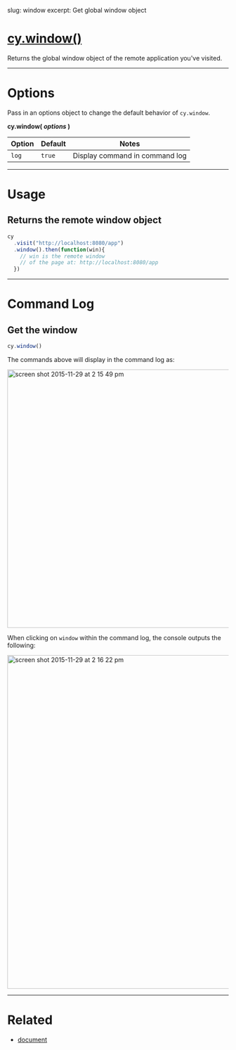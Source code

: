 slug: window
excerpt: Get global window object

# [cy.window()](#usage)

Returns the global window object of the remote application you've visited.

***

# Options

Pass in an options object to change the default behavior of `cy.window`.

**cy.window( *options* )**

Option | Default | Notes
--- | --- | ---
`log` | `true` | Display command in command log

***

# Usage

## Returns the remote window object

```javascript
cy
  .visit("http://localhost:8080/app")
  .window().then(function(win){
    // win is the remote window
    // of the page at: http://localhost:8080/app
  })
```

***

# Command Log

## Get the window

```javascript
cy.window()
```

The commands above will display in the command log as:

<img width="587" alt="screen shot 2015-11-29 at 2 15 49 pm" src="https://cloud.githubusercontent.com/assets/1271364/11459397/ced0a6de-96a3-11e5-93b4-9abd9ffabd98.png">

When clicking on `window` within the command log, the console outputs the following:

<img width="758" alt="screen shot 2015-11-29 at 2 16 22 pm" src="https://cloud.githubusercontent.com/assets/1271364/11459398/d0e6f4be-96a3-11e5-8583-69dcffef9cd3.png">

***

# Related

- [document](https://on.cypress.io/api/document)
